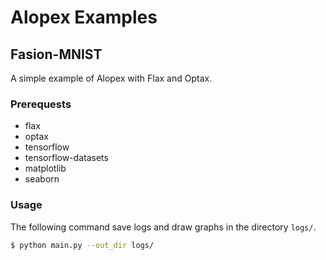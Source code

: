 # Alopex Examples

## Fasion-MNIST

A simple example of Alopex with Flax and Optax.

### Prerequests

- flax
- optax
- tensorflow
- tensorflow-datasets
- matplotlib
- seaborn

### Usage

The following command save logs and draw graphs in the directory `logs/`.

```bash
$ python main.py --out_dir logs/
```